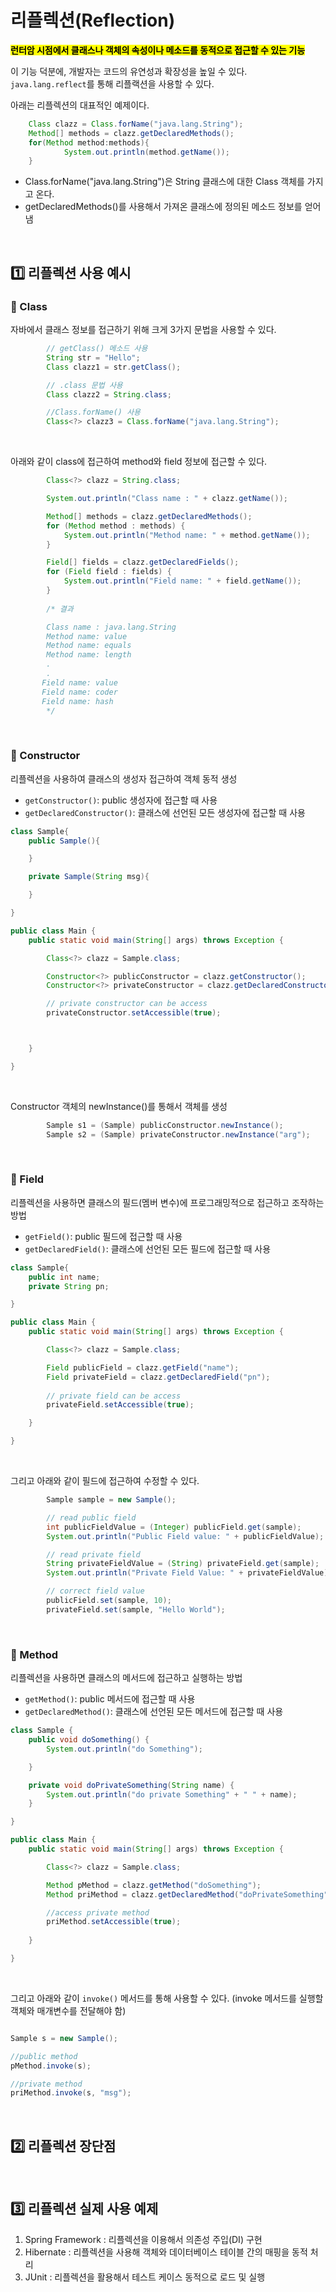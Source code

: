 # 리플렉션(Reflection) 
<mark>**런터암 시점에서 클래스나 객체의 속성이나 메소드를 동적으로 접근할 수 있는 기능**</mark>

이 기능 덕분에, 개발자는 코드의 유연성과 확장성을 높일 수 있다. <code>java.lang.reflect</code>를 통해 리플랙션을 사용할 수 있다. 

아래는 리플렉션의 대표적인 예제이다.

```java
    Class clazz = Class.forName("java.lang.String");
    Method[] methods = clazz.getDeclaredMethods();
    for(Method method:methods){
            System.out.println(method.getName());
    }
```
- Class.forName("java.lang.String")은 String 클래스에 대한 Class 객체를 가지고 온다.
- getDeclaredMethods()를 사용해서 가져온 클래스에 정의된 메소드 정보를 얻어냄


</br>

## 1️⃣ 리플렉션 사용 예시

### 📌 Class
자바에서 클래스 정보를 접근하기 위해 크게 3가지 문법을 사용할 수 있다.
```java
        // getClass() 메소드 사용
        String str = "Hello";
        Class clazz1 = str.getClass();

        // .class 문법 사용
        Class clazz2 = String.class;

        //Class.forName() 사용
        Class<?> clazz3 = Class.forName("java.lang.String");

```

</br>

아래와 같이 class에 접근하여 method와 field 정보에 접근할 수 있다. 
```java
        Class<?> clazz = String.class;

        System.out.println("Class name : " + clazz.getName());

        Method[] methods = clazz.getDeclaredMethods();
        for (Method method : methods) {
            System.out.println("Method name: " + method.getName());
        }

        Field[] fields = clazz.getDeclaredFields();
        for (Field field : fields) {
            System.out.println("Field name: " + field.getName());
        }
        
        /* 결과

        Class name : java.lang.String
        Method name: value
        Method name: equals
        Method name: length
        .
        .
       Field name: value
       Field name: coder
       Field name: hash
        */

```

</br>

### 📌 Constructor
리플렉션을 사용하여 클래스의 생성자 접근하여 객체 동적 생성

- <code>getConstructor()</code>: public 생성자에 접근할 때 사용
- <code>getDeclaredConstructor()</code>: 클래스에 선언된 모든 생성자에 접근할 때 사용

```java
class Sample{
    public Sample(){

    }

    private Sample(String msg){

    }

}

public class Main {
    public static void main(String[] args) throws Exception {

        Class<?> clazz = Sample.class;

        Constructor<?> publicConstructor = clazz.getConstructor();
        Constructor<?> privateConstructor = clazz.getDeclaredConstructor(String.class);

        // private constructor can be access
        privateConstructor.setAccessible(true);



    }

}

```

</br>

Constructor 객체의 newInstance()를 통해서 객체를 생성 
```java
        Sample s1 = (Sample) publicConstructor.newInstance();
        Sample s2 = (Sample) privateConstructor.newInstance("arg");
```

</br>

### 📌 Field
리플렉션을 사용하면 클래스의 필드(멤버 변수)에 프로그래밍적으로 접근하고 조작하는 방법 
- <code>getField()</code>: public 필드에 접근할 때 사용
- <code>getDeclaredField()</code>: 클래스에 선언된 모든 필드에 접근할 때 사용

```java
class Sample{
    public int name;
    private String pn;

}

public class Main {
    public static void main(String[] args) throws Exception {

        Class<?> clazz = Sample.class;

        Field publicField = clazz.getField("name");
        Field privateField = clazz.getDeclaredField("pn");
        
        // private field can be access
        privateField.setAccessible(true);

    }

}

```

</br>

그리고 아래와 같이 필드에 접근하여 수정할 수 있다.

```java
        Sample sample = new Sample();

        // read public field
        int publicFieldValue = (Integer) publicField.get(sample);
        System.out.println("Public Field value: " + publicFieldValue);

        // read private field
        String privateFieldValue = (String) privateField.get(sample);
        System.out.println("Private Field Value: " + privateFieldValue);

        // correct field value
        publicField.set(sample, 10);
        privateField.set(sample, "Hello World");

```

</br>

### 📌 Method
리플렉션을 사용하면 클래스의 메서드에 접근하고 실행하는 방법

- <code>getMethod()</code>: public 메서드에 접근할 때 사용
- <code>getDeclaredMethod()</code>: 클래스에 선언된 모든 메서드에 접근할 때 사용

```java
class Sample {
    public void doSomething() {
        System.out.println("do Something");

    }

    private void doPrivateSomething(String name) {
        System.out.println("do private Something" + " " + name);
    }

}

public class Main {
    public static void main(String[] args) throws Exception {

        Class<?> clazz = Sample.class;

        Method pMethod = clazz.getMethod("doSomething");
        Method priMethod = clazz.getDeclaredMethod("doPrivateSomething", String.class);

        //access private method
        priMethod.setAccessible(true);
        
    }

}


```

</br>

그리고 아래와 같이 <code>invoke()</code> 메서드를 통해 사용할 수 있다. (invoke 메서드를 실행할 객체와 매개변수를 전달해야 함) 

```java

Sample s = new Sample();

//public method
pMethod.invoke(s);

//private method
priMethod.invoke(s, "msg");

```


</br>

## 2️⃣ 리플렉션 장단점


</br>


## 3️⃣ 리플렉션 실제 사용 예제
1. Spring Framework : 리플렉션을 이용해서 의존성 주입(DI) 구현
2. Hibernate : 리플렉션을 사용해 객체와 데이터베이스 테이블 간의 매핑을 동적 처리
3. JUnit : 리플렉션을 활용해서 테스트 케이스 동적으로 로드 및 실행

</br>
